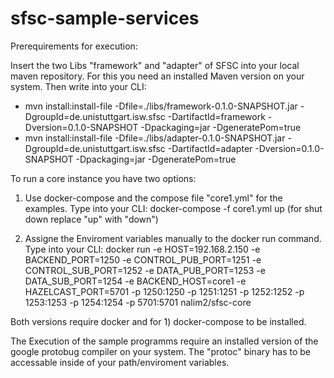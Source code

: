 # sfsc-sample-services

Prerequirements for execution:

Insert the two Libs "framework" and "adapter" of SFSC into your local maven repository. For this you need an installed Maven version on your system.
Then write into your CLI:
- mvn install:install-file -Dfile=./libs/framework-0.1.0-SNAPSHOT.jar -DgroupId=de.unistuttgart.isw.sfsc -DartifactId=framework -Dversion=0.1.0-SNAPSHOT -Dpackaging=jar -DgeneratePom=true
- mvn install:install-file -Dfile=./libs/adapter-0.1.0-SNAPSHOT.jar -DgroupId=de.unistuttgart.isw.sfsc -DartifactId=adapter -Dversion=0.1.0-SNAPSHOT -Dpackaging=jar -DgeneratePom=true

To run a core instance you have two options:
1) Use docker-compose and the compose file "core1.yml" for the examples.
Type into your CLI: docker-compose -f core1.yml up (for shut down replace "up" with "down")

2) Assigne the Enviroment variables manually to the docker run command.
Type into your CLI: docker run -e HOST=192.168.2.150 -e BACKEND_PORT=1250 -e CONTROL_PUB_PORT=1251 -e CONTROL_SUB_PORT=1252 -e DATA_PUB_PORT=1253 -e DATA_SUB_PORT=1254 -e BACKEND_HOST=core1 -e HAZELCAST_PORT=5701 -p 1250:1250 -p 1251:1251 -p 1252:1252 -p 1253:1253 -p 1254:1254 -p 5701:5701 nalim2/sfsc-core

Both versions require docker and for 1) docker-compose to be installed.

The Execution of the sample programms require an installed version of the google protobug compiler on your system. The "protoc" binary has to be accessable inside of your path/enviroment variables.
